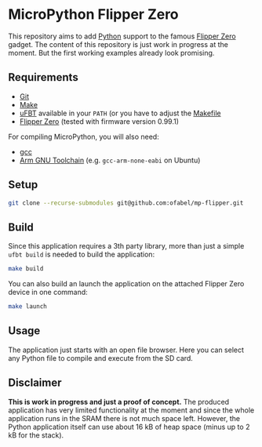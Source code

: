 # MicroPython Flipper Zero

This repository aims to add [Python](https://www.python.org) support to the famous [Flipper Zero](https://flipperzero.one/) gadget.
The content of this repository is just work in progress at the moment.
But the first working examples already look promising.

## Requirements

* [Git](https://git-scm.com/)
* [Make](https://www.gnu.org/software/make/)
* [uFBT](https://pypi.org/project/ufbt/) available in your `PATH` (or you have to adjust the [Makefile](./Makefile)
* [Flipper Zero](https://flipperzero.one/) (tested with firmware version 0.99.1)

For compiling MicroPython, you will also need:

* [gcc](https://gcc.gnu.org/)
* [Arm GNU Toolchain](https://developer.arm.com/Tools%20and%20Software/GNU%20Toolchain) (e.g. `gcc-arm-none-eabi` on Ubuntu)

## Setup

```bash
git clone --recurse-submodules git@github.com:ofabel/mp-flipper.git
```

## Build

Since this application requires a 3th party library, more than just a simple `ufbt build` is needed to build the application:

```bash
make build
```

You can also build an launch the application on the attached Flipper Zero device in one command:

```bash
make launch
```

## Usage

The application just starts with an open file browser.
Here you can select any Python file to compile and execute from the SD card.

## Disclaimer

**This is work in progress and just a proof of concept.**
The produced application has very limited functionality at the moment and since the whole application runs in the SRAM there is not much space left.
However, the Python application itself can use about 16 kB of heap space (minus up to 2 kB for the stack).
